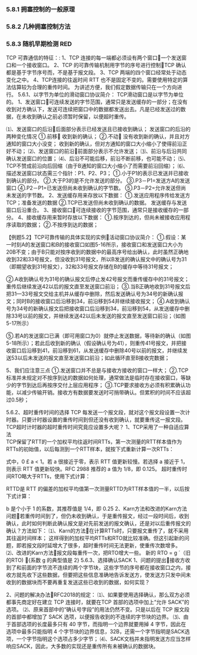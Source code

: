 ### 5.8.1 拥塞控制的一般原理

### 5.8.2 几种拥塞控制方法

### 5.8.3 随机早期检测 RED



TCP 可靠通信的特征：:
1、TCP 连接的每一端都必须设有两个窗口一个发送窗口和一个接收窗口。
2、TCP 的可靠传输机制用字节的序号进行控制TCP 确认都是基于字节序号而，不是基于报文段。 
3、TCP 两端的四个窗口经常处于动态变化之中。
4、TCP连接的往返时间 RTT 也不是固定不变的。需要使用特定的算法估算较为合理的重传时间。
为讲述方便，我们假定数据传输只在一个方向进行。
5.6.1、以字节为单位的滑动窗口协议简介：
TCP滑动窗口是以字节为单位的。 
1、发送窗口可连续发送的字节范围，通常只是发送缓存的一部分；在没有收到对方确认下，发送可连续把窗口中的数据都发送出去。凡是已经发送过的数据，在未收到确认之前必须暂时保留，以便超时重传。
 
⑴、发送窗口的后沿后面部分表示已经发送且已接收到确认；
	发送窗口的后沿的两种变化情况 
	①.前移	收到新的确认；
	②.不动	没有收到新的确认，并且对方通知的窗口大小没变；
收到新的确认，但对方通知的窗口大小缩小了使得前沿正好不动；
⑵、发送窗口的前沿前面部分表示不允许发送；
⑶、前沿与后沿共同确认发送窗口的位置；
⑷、后沿不可能后移，前沿不断前移，也可能不动；
⑸、TCP不赞成前沿向后回缩（由于B通知的窗口大小缩小了而需要前沿回缩）；
⑹、描述发送窗口状态需三个指针：P1、P2、P3；
①.小于P1的表示已发送并已接收到确认的部分。
②.大于P3的是不允许发送的部分。
③.P3－P1=发送方A的发送窗口
④.P2－P1=已发送但尚未收到确认的字节数。
⑤.P3－P2=允许发送但尚未发送的字节数。
2、发送缓存用来存放以下数据： 
①.发送应用程序传给发送方TCP；准备发送的数据
②.TCP已发送但尚未收到确认的数据。 
发送缓存与发送窗口后沿重合。 
3、接收窗口可连续接收的字节范围，通常只是接收缓存的一部分。
4、接收缓存用来暂时存放以下数据： 
①.按序到达的，但尚未被接收应用程序读取的数据；
②.不按序到达的数据；
 
【例题5.2】TCP可靠传输的具体实现的实例活动窗口协议简介： 
①.假设：某一时刻A的发送窗口和B的接收窗口如图5-16所示，接收窗口和发送窗口大小为20B不变；由于B只能对按序收到的数据中的最高序号给出确认，此时虽然正确地收到32和33号报文，但没收到31号报文，所以B发送的确认报文中的确认号为31（即期望收到31号报文），32和33号报文存储在B的缓存中等待31号报文；
 
②.A收到确认号为31号的确认报文后停止发42号报文而重传缓存中的31号报文；重传后继续发送42以后的报文直至发送窗口前沿； 
③.当B正确地收到31号报文后把31—33号报文交给主机并从缓存中删除，然后发送确认号为34号的新确认报文；同时B的接收窗口后沿移到34，前沿移到54并继续接收报文； 
④.A收到确认号为34号的新确认报文后把接收窗口后沿移到34，前沿移到54，从发送缓存中删除33号以前的报文，并继续发送42以后未发送的报文直至发送窗口前沿；（如图5-17所示）
 
⑤.若A的发送窗口已满（即可用窗口为0）就停止发送数据，等待新的确认（如图5-18所示）；若此后收到新的确认（假设确认号为41），则重传41号报文，并把接收窗口后沿移到41，前沿移到61，从发送缓存中删除40号以前的报文，并继续发送53以后未发送的报文直至发送窗口前沿；如此循环直至B接收完数据；
 
5、我们应注意三点 
   	①.发送窗口并不总是与接收方接收的窗口一样大；
②.TCP标准并未规定对不按序到达的数据如何处理，通常做法是临时存在接收窗口，等缺少的字节到达后再按序交付上层应用程序；
③.TCP要求接收方必须有积累确认功能，以减少传输开销。接收方有数据要发送时可捎带确认。但累积的时间不应该超过0.5秒；

5.6.2、超时重传时间的选择
TCP 每发送一个报文段，就对这个报文段设置一次计时器。只要计时器设置的重传时间到但还没有收到确认，就要重传这一报文段。TCP超时计时器的超时重传时间究竟应设置多大呢？ 
1、TCP采用了一种自适应算法  
TCP保留了RTT的一个加权平均往返时间RTTs，第一次测量的RTT样本值作为RTTs的初始值，以后每测到一个RTT样本，就按下式重新计算一次RTTs：
 
式中，0 £ a < 1。若 a 很接近于零，表示 RTT 值更新较慢。若选择 a 接近于 1，则表示 RTT 值更新较快。RFC 2988 推荐的 a 值为 1/8，即 0.125。 
超时重传时间RTO略大于RTTs，使用下式计算：
 
RTTD是 RTT 的偏差的加权平均值第一次测量RTTD为RTT样本值的一半，以后按下式计算：
 
b 是个小于 1 的系数，其推荐值是 1/4，即 0.25
2、Karn方法和改进的Karn方法
问题若重传时间到了，但仍未收到确认，于是重传报文，经过一段时间后，收到确认，此时如何判断此确认报文是对先前发送的报文确认，还是对以后重传报文的确认？方法如下：
⑴、Karn的方法在计算RTTs时，只要报文重传了，就不采用其往返时间样本；
这样得到的加权平均RTTs和RTO就比较准确。但这引起新的问题，即若报文段时延增大了很多，超时重传时间无法更新，使重传次数增多。
⑵、改进的Karn方法报文段每重传一次，把RTO增大一些。
新的 RTO = g ´（旧的RTO) {系数 g 的典型值是 2}
5.6.3、选择确认SACK
1、问题的提出接收方收到了和前面的字节流不连续的两个字节块，这些字节的序号都在接收窗口之内，接收方就先收下这些数据，但要把这些信息准确地告诉发送方，使发送方只发中间未收到的数据块而不要再重复发送这些已收到的数据，如何实现？
 
2、问题的解决办法RFC2018的规定：
⑴、如果要使用选择确认，那么双方必须都事先商定好在建立 TCP 连接时，就要在TCP 首部的选项中加上“允许 SACK”的选项。
⑵、原来首部中的“确认号字段”的用法仍然不变。只是以后在 TCP 报文段的首部中都增加了 SACK 选项，以便报告收到的不连续的字节块的边界。
⑶、由于首部选项的长度最多只有 40 字节，而指明一个边界就要用掉 4 字节，因此在选项中最多只能指明 4 个字节块的边界信息，32B，还需一个字节指明是SACK选项，一个字节指明这个选项占多少字节；
⑷、SACK文档并未指明发送方应当怎样响应SACK，因此，大多数的实现还是重传所有未被确认的数据块。
